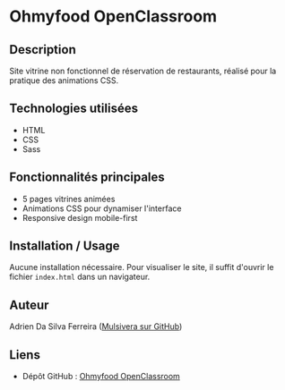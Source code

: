 # Ohmyfood OpenClassroom

## Description
Site vitrine non fonctionnel de réservation de restaurants, réalisé pour la pratique des animations CSS.

## Technologies utilisées
- HTML
- CSS
- Sass

## Fonctionnalités principales
- 5 pages vitrines animées
- Animations CSS pour dynamiser l'interface
- Responsive design mobile-first

## Installation / Usage
Aucune installation nécessaire. Pour visualiser le site, il suffit d'ouvrir le fichier `index.html` dans un navigateur.

## Auteur
Adrien Da Silva Ferreira ([Mulsivera sur GitHub](https://github.com/Mulsivera))

## Liens
- Dépôt GitHub : [Ohmyfood OpenClassroom](https://github.com/Mulsivera/OpenClassroom-OhMyFood)
